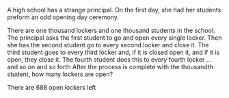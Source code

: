 A high school has a strange principal. On the first day, she had her students preform an odd opening day ceremony.

There are one thousand lockers and one thousand students in the school. 
The principal asks the first student to go and open every single locker. 
Then she has the second student go to every  second locker and close  it.
The third student goes to every third locker and, if it is closed open it, and if it is open, they close it. 
The fourth student does this to every fourth locker
... and so on and so forth
After the process is complete with the thousandth student, how many lockers are open?

There are 688 open lockers left
